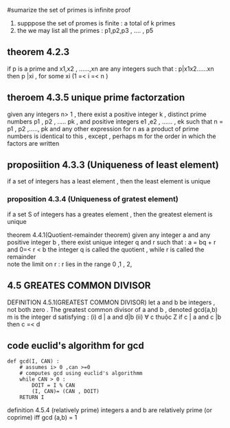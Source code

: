 
#sumarize 
	the set of primes is infinite 
proof 
1. supppose the set of promes is finite : a total of k primes 
2. the we may list all the primes : p1,p2,p3 , .... , p5 

## theorem 4.2.3 
if p is a prime and x1,x2 , ......,xn are any integers such that : 
	p|x1x2......xn 
then p |xi , for some xi (1 =< i =< n )

## theroem 4.3.5 unique prime factorzation 
given any integers n> 1 , there exist a positive integer k , distinct prime numbers p1 , p2 , ..... pk , and positive integers e1 ,e2 , ...... , ek such that 
n = p1 , p2 ,....., pk
and any other expression for n as a product of prime numbers is identical to this , except , perhaps m for the order in which the factors are written  
## proposiition 4.3.3 (Uniqueness of least element)
if a set of integers has a least element , then the least element is unique 

### proposition 4.3.4 (Uniqueness of gratest element)
if a set S of integers has a greates element , then the greatest element is unique 

theorem 4.4.1(Quotient-remainder theorem)
given any integer a and any positive integer b , there exist unique integer q and r such that : 
	a = bq + r and 0=< r < b 
the integer q is called the quotient , while r is called the remainder  
note the limit on r : r lies in the range 0 ,1 , 2, 

## 4.5 GREATES COMMON DIVISOR 
DEFINITION 4.5.1(GREATEST COMMON DIVISOR)
let a and b be integers , not both zero . The greatest common 
divisor of a and b , denoted gcd(a,b) m is the integer d satisfying : 
(i) d | a and d|b 
(ii) $\forall$ c thuộc Z if c | a and c |b then c =< d 

## code  euclid's algorithm for gcd 

```
def gcd(I, CAN) : 
	# assumes i> 0 ,can >=0 
	# computes gcd using euclid's algorithmm 
	while CAN > 0 : 
		DOIT = I % CAN 
		(I, CAN)= (CAN , DOIT)
	RETURN I 
```

definition 4.5.4 (relatively prime)
integers a and b are relatively prime (or coprime) iff gcd (a,b) = 1 